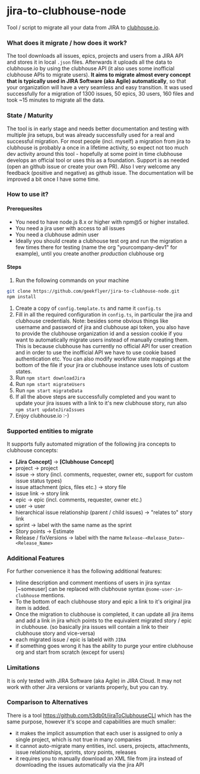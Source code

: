 jira-to-clubhouse-node
======================

Tool / script to migrate all your data from JIRA to [clubhouse.io](https://clubhouse.io/).

### What does it migrate / how does it work?

The tool downloads all issues, epics, projects and users from a JIRA API and stores it in local `.json` files.
Afterwards it uploads all the data to clubhouse.io by using the clubhouse API (it also uses some inofficial clubhouse APIs to migrate users).
**It aims to migrate almost every concept that is typically used in JIRA Software (aka Agile) automatically**, so that your organization will have a very seamless and easy transition.
It was used successfully for a migration of 1300 issues, 50 epics, 30 users, 160 files and took ~15 minutes to migrate all the data.

### State / Maturity

The tool is in early stage and needs better documentation and testing with multiple jira setups, but was already successfully used for a real and successful migration.
For most people (incl. myself) a migration from jira to clubhouse is probably a once in a lifetime activity, so expect not too much dev activity around this tool - hopefully at some point in time clubhouse develops an official tool or uses this as a foundation.
Support is as needed (open an github issue or create your own PR). Also I very welcome any feedback (positive and negative) as github issue.
The documentation will be improved a bit once I have some time.

### How to use it?

#### Prerequesites

- You need to have node.js 8.x or higher with npm@5 or higher installed.
- You need a jira user with access to all issues
- You need a clubhouse admin user
- Ideally you should create a clubhouse test org and run the migration a few times there for testing (name the org "yourcompany-dev1" for example), until you create another *production* clubhouse org

#### Steps

1. Run the following commands on your machine
```sh
git clone https://github.com/geekflyer/jira-to-clubhouse-node.git
npm install
```
1. Create a copy of `config.template.ts` and name it `config.ts`
1. Fill in all the required configuration in `config.ts`, in particular the jira and clubhouse credentials.
   Note: besides some obvious things like username and password of jira and clubhouse api token, you also have to provide the clubhouse organization id and a session cookie if you want to automatically migrate users instead of manually creating them.
   This is because clubhouse has currently no official API for user creation and in order to use the inofficial API we have to use cookie based authentication etc.
   You can also modify workflow state mappings at the bottom of the file if your jira or clubhouse instance uses lots of custom states.
1. Run `npm start downloadJira`
1. Run `npm start migrateUsers`
1. Run `npm start migrateData`
1. If all the above steps are successfully completed and you want to update your jira issues with a link to it's new clubhouse story, run also `npm start updateJiraIssues`
1. Enjoy clubhouse.io :-)

### Supported entities to migrate

It supports fully automated migration of the following jira concepts to clubhouse concepts:

- **[Jira Concept]** -> **[Clubhouse Concept]**
- project -> project
- issue -> story (incl. comments, requester, owner etc, support for custom issue status types)
- issue attachment (pics, files etc.) -> story file
- issue link -> story link
- epic -> epic (incl. comments, requester, owner etc.)
- user -> user
- hierarchical issue relationship (parent / child issues) -> "relates to" story link
- sprint -> label with the same name as the sprint
- Story points -> Estimate
- Release / fixVersions -> label with the name `Release-<Release_Date>-<Release_Name>`

### Additional Features

For further convenience it has the following additional features:

- Inline description and comment mentions of users in jira syntax [~someuser] can be replaced with clubhouse syntax `@some-user-in-clubhouse` mentions.
- To the bottom of each clubhouse story and epic a link to it's original jira item is added.
- Once the migration to clubhouse is completed, it can update all jira items and add a link in jira which points to the equivalent migrated story / epic in clubhouse.
(so basically jira issues will contain a link to their clubhouse story and vice-versa)
- each migrated issue / epic is labeld with `JIRA`
- if something goes wrong it has the ability to purge your entire clubhouse org and start from scratch (except for users)

### Limitations

It is only tested with JIRA Software (aka Agile) in JIRA Cloud. It may not work with other Jira versions or variants properly, but you can try.

### Comparison to Alternatives

There is a tool https://github.com/t3db0t/jiraToClubhouseCLI which has the same purpose, however it's scope and capabilities are much smaller:
- it makes the implicit assumption that each user is assigned to only a single project, which is not true in many companies
- it cannot auto-migrate many entities, incl. users, projects, attachments, issue relationships, sprints, story points, releases
- it requires you to manually download an XML file from jira instead of downloading the issues automatically via the jira API
